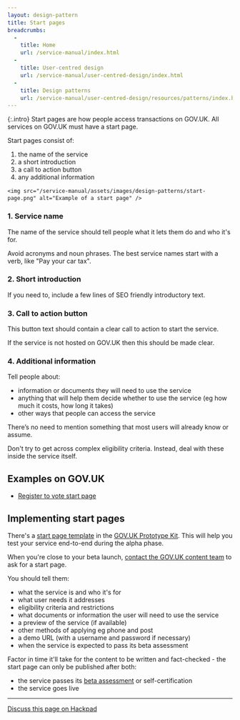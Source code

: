 ```yaml
---
layout: design-pattern
title: Start pages
breadcrumbs:
  -
    title: Home
    url: /service-manual/index.html
  -
    title: User-centred design
    url: /service-manual/user-centred-design/index.html
  -
    title: Design patterns
    url: /service-manual/user-centred-design/resources/patterns/index.html
---
```


{:.intro}
Start pages are how people access transactions on GOV.UK. All services on GOV.UK must have a start page.


Start pages consist of:

1. the name of the service
2. a short introduction
3. a call to action button
4. any additional information

<div class="example">
  <div class="inner-block">

    <img src="/service-manual/assets/images/design-patterns/start-page.png" alt="Example of a start page" />

  </div>
</div>


### 1. Service name

The name of the service should tell people what it lets them do and who it's for.

Avoid acronyms and noun phrases. The best service names start with a verb, like "Pay your car tax".



### 2. Short introduction

If you need to, include a few lines of SEO friendly introductory text.



### 3. Call to action button

This button text should contain a clear call to action to start the service.

If the service is not hosted on GOV.UK then this should be made clear.


### 4. Additional information

Tell people about:

* information or documents they will need to use the service
* anything that will help them decide whether to use the service (eg how much it costs, how long it takes)
* other ways that people can access the service

There’s no need to mention something that most users will already know or assume.

Don't try to get across complex eligibility criteria. Instead, deal with these inside the service itself.


## Examples on GOV.UK


* [Register to vote start page](https://www.gov.uk/register-to-vote)


## Implementing start pages

There's a [start page template](http://govuk-prototype-kit.herokuapp.com/examples/start-page) in the [GOV.UK Prototype Kit](https://github.com/alphagov/govuk_prototype_kit). This will help you test your service end-to-end during the alpha phase.

When you're close to your beta launch, [contact the GOV.UK content team](https://support.production.alphagov.co.uk/new_feature_request/new) to ask for a start page.

You should tell them:

+ what the service is and who it's for
+ what user needs it addresses
+ eligibility criteria and restrictions
+ what documents or information the user will need to use the service
+ a preview of the service (if available)
+ other methods of applying eg phone and post
+ a demo URL (with a username and password if necessary)
+ when the service is expected to pass its beta assessment

Factor in time it'll take for the content to be written and fact-checked -
the start page can only be published after both:

+ the service passes its [beta assessment](https://www.gov.uk/service-manual/phases/beta.html) or self-certification
+ the service goes live

---

[Discuss this page on Hackpad](https://designpatterns.hackpad.com/Transaction-start-pages-8fitVQYufJX)